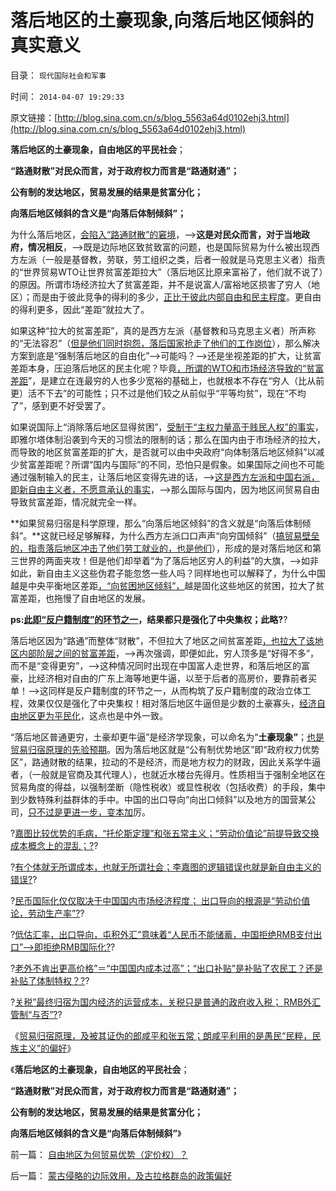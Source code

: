 # 落后地区的土豪现象,向落后地区倾斜的真实意义

目录： `现代国际社会和军事` 

时间： `2014-04-07 19:29:33` 

原文链接：[http://blog.sina.com.cn/s/blog_5563a64d0102ehj3.html](http://blog.sina.com.cn/s/blog_5563a64d0102ehj3.html)

**落后地区的土豪现象，自由地区的平民社会**；

**“路通财散”对民众而言，对于政府权力而言是“路通财通”；**

**公有制的发达地区，贸易发展的结果是贫富分化；**

**向落后地区倾斜的含义是“向落后体制倾斜”；**



为什么落后地区，[会陷入“路通财散”的窘境](../../../2011/4/29/凯恩斯主义“路通财通”也许劳民伤财.md)，——>**这是对民众而言，对于当地政府，情况相反**，——>既是边际地区致贫致富的问题，也是国际贸易为什么被出现西方左派（一般是基督教，劳联，劳工组织之类，后者一般就是马克思主义者）指责的“世界贸易WTO让世界贫富差距拉大”（落后地区比原来富裕了，他们就不说了）的原因。所谓市场经济拉大了贫富差距，并不是说富人/富裕地区损害了穷人（地区）；而是由于彼此竞争的得利的多少，[正比于彼此内部自由和民主程度](../../../2014/4/6/贸易归宿原理，被其证伪的郎咸平和张五常.md)。更自由的得利更多，因此“差距”就拉大了。

如果这种“拉大的贫富差距”，真的是西方左派（基督教和马克思主义者）所声称的“无法容忍”（[但是他们同时抱怨，落后国家抢走了他们的工作岗位](../../../2009/11/3/欧美反华人权卫士都是些什么人？.md)），那么解决方案到底是“强制落后地区的自由化”——>可能吗？——>还是坐视差距的扩大，让贫富差距本身，压迫落后地区的民主化呢？毕竟[，所谓的WTO和市场经济导致的“贫富差距](../../../2014/3/8/印度中国的衰落，与美国德国崛起，两者间的共同机理.md)”，是建立在连最穷的人也多少宽裕的基础上，也就根本不存在“穷人（比从前更）活不下去”的可能性；只不过是他们较之从前似乎“平等均贫”，现在“不均了”，感到更不好受罢了。

如果说国际上“消除落后地区显得贫困”，[受制于“主权力量高于贱民人权”的事实](../../../2014/3/30/自暴自弃的“出口导向”,补贴了农民工？还是补贴了体制特权？.md)，即雅尔塔体制沿袭到今天的习惯法的限制的话；那么在国内由于市场经济的拉大，而导致的地区贫富差距的扩大，是否就可以由中央政府“向体制落后地区倾斜”以减少贫富差距呢？所谓“国内与国际”的不同，恐怕只是假象。如果国际之间也不可能通过强制输入的民主，让落后地区变得先进的话，——>[这是西方左派和中国右派，即新自由主义者，不愿意承认的事实](../../../2014/3/23/人民币国际化仅仅取决于中国国内市场经济程度.md)，——>那么国际与国内，因为地区间贸易自由导致贫富差距，情况就完全一样。

**如果贸易归宿是科学原理，那么“向落后地区倾斜”的含义就是“向落后体制倾斜”。**这就已经足够解释，为什么西方左派口口声声“向穷国倾斜”（[搞贸易壁垒的，指责落后地区冲击了他们劳工就业的，也是他们](../../../2013/12/28/公众分不清西方左右派和“人权派”，及“极端自由主义”.md)），形成的是对落后地区和第三世界的两面夹攻！但是他们却举着“为了落后地区穷人的利益”的大旗，——>如非如此，新自由主义这些伪君子能忽悠一些人吗？同样地也可以解释了，为什么中国越是中央平衡地区差距[，“向贫困地区倾斜”，](../../../2009/9/20/向农村倾斜资源的经济政策是常识性的错误.md)越是固化这些地区的贫困，拉大了贫富差距，也拖慢了自由地区的发展。

**ps:[此即“反户籍制度”的环节之一](../../../2014/1/6/中国现经济水平上早就到达了城市化的极限；.md)，结果都只是强化了中央集权；此略?**?

落后地区因为“路通”而整体“财散”，不但拉大了地区之间贫富差距[，也拉大了该地区内部阶层之间的贫富差距](../../../2009/9/16/公有制计划经济是造成贫富差距的原因.md)，——>再次强调，即便如此，穷人顶多是“好得不多”，而不是“变得更穷”，——>这种情况同时出现在中国富人走世界，和落后地区的富豪，比经济相对自由的广东上海等地更牛逼，以至于后者的高房价，要靠前者买单！——>这同样是反户籍制度的环节之一，从而构筑了反户籍制度的政治立体工程，效果仅仅是强化了中央集权！相对落后地区牛逼但是少数的土豪寡头，[经济自由地区更为平民化](../../../2014/3/5/珠三角消费的物价，中国特色的路通财散的大萧条.md)，这点也是中外一致。

“落后地区普通更穷，土豪却更牛逼”是经济学现象，可以命名为“**土豪现象”**；[也是贸易归宿原理的先验预期](../../../2014/4/6/贸易归宿原理，被其证伪的郎咸平和张五常.md)。因为落后地区就是“公有制优势地区”即“政府权力优势区”，路通财散的结果，拉动的不是经济，而是地方权力的财政，因此关系学牛逼者，（一般就是官商及其代理人），也就近水楼台先得月。性质相当于强制全地区在贸易角度的得益，以强制垄断（隐性税收）或显性税收（包括收费）的手段，集中到少数特殊利益群体的手中。中国的出口导向“向出口倾斜”以及地方的国营某公司，[只不过是更进一步，变本加](../../../2014/2/24/美国人投资全世界与中国的“资本项目输出”的根本不同.md)厉。

?[嘉图比较优势的毛病，“托伦斯定理”和张五常主义；“劳动价值论”前提导致交换成本概念上的混乱；?](../../../2014/3/15/李嘉图比较优势的毛病，“托伦斯定理”和张五常主义.md)?

?[有个体就无所谓成本，也就无所谓社会；李嘉图的逻辑错误也就是新自由主义的错误?](../../../2014/3/16/广东人商业古谚中的“托伦斯定理”，成本的逻辑基础.md)?

?[民币国际化仅仅取决于中国国内市场经济程度；
出口导向的根源是“劳动价值论，劳动生产率”?](../../../2014/3/23/人民币国际化仅仅取决于中国国内市场经济程度.md)?

?[低估汇率，出口导向，屯积外汇”意味着“人民币不能储蓄，中国拒绝RMB支付出口”——>即拒绝RMB国际化?](../../../2014/3/29/“人民币国际化”是爱国主义的大忽悠.md)?

?[老外不肯出更高价格”＝“中国国内成本过高”；“出口补贴”是补贴了农民工？还是补贴了体制特权？?](../../../2014/3/30/自暴自弃的“出口导向”,补贴了农民工？还是补贴了体制特权？.md)?

?[关税”最终归宿为国内经济的运营成本，关税只是普通的政府收入税；
RMB外汇管制“与否”?](../../../2014/4/5/进出口不是特殊的行业，不允许挟持国民经济.md)?

《[贸易归宿原理，及被其证伪的郎咸平和张五常；朗咸平利用的是愚民“民粹，民族主义”的偏好](../../../2014/4/6/贸易归宿原理，被其证伪的郎咸平和张五常.md)》

《**落后地区的土豪现象，自由地区的平民社会**；

**“路通财散”对民众而言，对于政府权力而言是“路通财通”；**

**公有制的发达地区，贸易发展的结果是贫富分化；**

**向落后地区倾斜的含义是“向落后体制倾斜”**》

前一篇： [自由地区为何贸易优势（定价权）？](../../../2014/4/12/自由地区为何贸易优势（定价权）？.md)

后一篇： [蒙古侵略的边际效用，及古拉格群岛的政策偏好](../../../2014/4/3/蒙古侵略的边际效用，及古拉格群岛的政策偏好.md)

